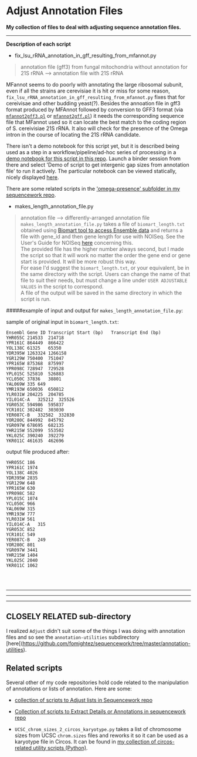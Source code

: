 Adjust Annotation Files
=======================

**My collection of files to deal with adjusting sequence annotation files.**

---
**Description of each script**

- fix_lsu_rRNA_annotation_in_gff_resulting_from_mfannot.py

>annotation file (gff3) from fungal mitochondria without annotation for 21S rRNA --> annotation file with 21S rRNA

MFannot seems to do poorly with annotating the large ribosomal subunit, even if all the strains are cerevisiae it is hit or miss for some reason, `fix_lsu_rRNA_annotation_in_gff_resulting_from_mfannot.py` fixes that for cereivisae and other budding yeast(?).
Besides the annoation file in gff3 format produced by MFAnnot followed by conversion to GFF3 format (via [`mfannot2gff3.pl`](https://github.com/yjx1217/LRSDAY/blob/master/scripts/mfannot2gff3.pl) or [`mfannot2gff.pl`](https://github.com/kbseah/mitonotate/blob/master/mfannot2gff.pl)) it needs the corresponding sequence file that MFannot used so it can locate the best match to the coding region of S. cereivisiae 21S rRNA. It also will check for the presence of the Omega intron in the course of locating the 21S rRNA candidate.

There isn't a demo notebook for this script yet, but it is described being used as a step in a workflow/pipeline/ad-hoc series of processing in a [demo notebook for this script in this repo](https://github.com/fomightez/cl_sq_demo-binder). Launch a binder session from there and select 'Demo of script to get intergenic gap sizes from annotation file' to run it actively.  The particular notebook can be viewed statically, nicely displayed [here](https://nbviewer.jupyter.org/github/fomightez/cl_sq_demo-binder/blob/master/notebooks/Demo%20of%20script%20to%20get%20intergenic%20gap%20sizes%20from%20annotation%20file.ipynb).

There are some related scripts in the ['omega-presence' subfolder in my sequencework repo](https://github.com/fomightez/sequencework/tree/master/omega-presence).

- makes_length_annotation_file.py

> annotation file --> differently-arranged annotation file  
`makes_length_annotation_file.py` takes a file of `biomart_length.txt` obtained using [Biomart tool to access Ensemble data](http://useast.ensembl.org/info/data/biomart/index.html) and returns a file with gene_id
and then gene length for use with NOISeq. See the User's Guide for NOISeq
[here](http://www.bioconductor.org/packages/release/bioc/html/NOISeq.html) concerning this.  
The provided file has the higher number always second, but I made the script so that it will work no matter the order the gene end or gene start is provided. It will be more robust this way.  
For ease I'd suggest the `biomart_length.txt`, or your equivalent, be in the same directory with the script. Users can change the name of that file to suit their needs, but must change a line under `USER ADJUSTABLE VALUES` in the script to correspond.  
A file of the output will be saved in the same directory in which the script is run.  

#####example of input and output for `makes_length_annotation_file.py`:

sample of original input in `biomart_length.txt`:
```
Ensembl Gene ID	Transcript Start (bp)	Transcript End (bp)
YHR055C	214533	214718
YPR161C	864449	866422
YOL138C	61325	65350
YDR395W	1263324	1266158
YGR129W	750400	751047
YPR165W	875368	875997
YPR098C	728947	729528
YPL015C	525810	526883
YCL050C	37836	38801
YAL069W	335	649
YMR193W	650036	650812
YLR031W	204225	204785
YIL014C-A	325212	325526
YGR053C	594986	595837
YCR101C	302482	303030
YER087C-B	332582	332830
YOR280C	844992	845792
YGR097W	678695	682135
YHR215W	552099	553502
YKL025C	390240	392279
YKR011C	461635	462696
```

output file produced after:
```
YHR055C	186
YPR161C	1974
YOL138C	4026
YDR395W	2835
YGR129W	648
YPR165W	630
YPR098C	582
YPL015C	1074
YCL050C	966
YAL069W	315
YMR193W	777
YLR031W	561
YIL014C-A	315
YGR053C	852
YCR101C	549
YER087C-B	249
YOR280C	801
YGR097W	3441
YHR215W	1404
YKL025C	2040
YKR011C	1062


```
 
`
`
`
`

 ----------------------------------------------------------------------
 ----------------------------------------------------------------------
 ----------------------------------------------------------------------
CLOSELY RELATED sub-directory
--------------------

I realized `Adjust` didn't suit some of the things I was doing with annotation files and so see the `annotation-utilities` subdirectory [here[(https://github.com/fomightez/sequencework/tree/master/annotation-utilities).


Related scripts
---------------

Several other of my code repositories hold code related to the manipulation of annotations or lists of annotation. Here are some:

- [collection of scripts to Adjust lists in Sequencework repo](https://github.com/fomightez/sequencework/blob/master/Adjust_lists/)

- [Collection of scripts to Extract Details or Annotations in sequencework repo](https://github.com/fomightez/sequencework/tree/master/Extract_Details_or_Annotation)

* `UCSC_chrom_sizes_2_circos_karyotype.py` takes a list of chromosome sizes from UCSC `chrom.sizes` files and reworks it so it can be used as a karyotype file in Circos. It can be found in [my collection of circos-related utility scripts (Python)](https://github.com/fomightez/sequencework/tree/master/circos-utilities).
